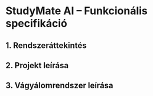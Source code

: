# StudyMate AI – Funkcionális specifikáció

## 1. Rendszeráttekintés



## 2. Projekt leírása



## 3. Vágyálomrendszer leírása



